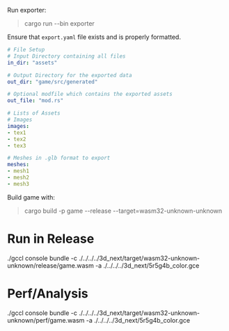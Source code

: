 Run exporter:
> cargo run --bin exporter

Ensure that `export.yaml` file exists and is properly formatted.

```yaml
# File Setup
# Input Directory containing all files
in_dir: "assets"

# Output Directory for the exported data
out_dir: "game/src/generated"

# Optional modfile which contains the exported assets
out_file: "mod.rs"

# Lists of Assets
# Images
images:
- tex1
- tex2
- tex3

# Meshes in .glb format to export
meshes:
- mesh1
- mesh2
- mesh3
```

Build game with:
> cargo build -p game --release --target=wasm32-unknown-unknown

# Run in Release
./gccl console bundle -c ./../../../3d_next/target/wasm32-unknown-unknown/release/game.wasm -a ./../../../3d_next/5r5g4b_color.gce


# Perf/Analysis
./gccl console bundle -c ./../../../3d_next/target/wasm32-unknown-unknown/perf/game.wasm -a ./../../../3d_next/5r5g4b_color.gce